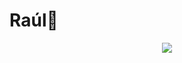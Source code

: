 # Raúl👾
<p align="center">
<img src="https://readme-typing-svg.herokuapp.com?font=Time+New+Roman&color=744c71&size=35&center=true&vCenter=true&width=800&height=200&lines=Raúl+Auad..,;I+aspire+to+be+a+Full-Stack+web+developer,;Computer+Science+Student,;UTN-FRT+Tucumán,;Active+student,;I+love+active+learning..">
</p>
